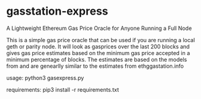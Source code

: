 # gasstation-express
A Lightweight Ethereum Gas Price Oracle for Anyone Running a Full Node

This is a simple gas price oracle that can be used if you are running a local geth or parity node.  It will look as gasprices over the last 200 blocks and gives gas price estimates based on the minimum gas price accepted in a minimum percentage of blocks.  The estimates are based on the models from and are genearlly similar to the estimates from ethggastation.info

usage: python3 gasexpress.py

requirements: pip3 install -r requirements.txt
